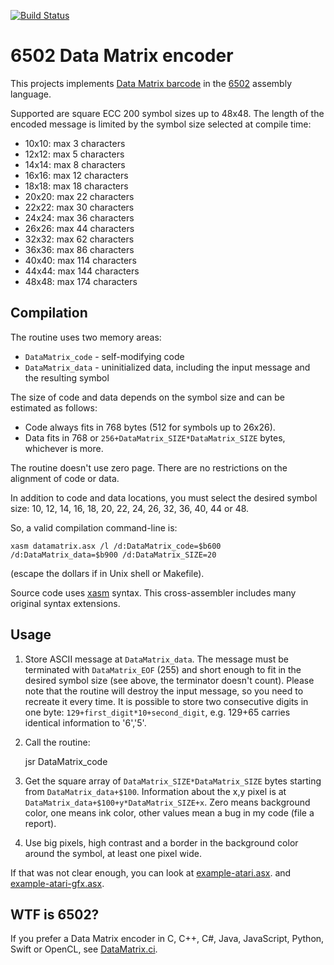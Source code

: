 [![Build Status](https://travis-ci.com/pfusik/datamatrix6502.svg?branch=master)](https://travis-ci.com/github/pfusik/datamatrix6502)

6502 Data Matrix encoder
========================

This projects implements [Data Matrix barcode](http://en.wikipedia.org/wiki/Data_Matrix)
in the [6502](http://en.wikipedia.org/wiki/6502) assembly language.

Supported are square ECC 200 symbol sizes up to 48x48.
The length of the encoded message is limited by the symbol size selected at compile time:

* 10x10: max 3 characters
* 12x12: max 5 characters
* 14x14: max 8 characters
* 16x16: max 12 characters
* 18x18: max 18 characters
* 20x20: max 22 characters
* 22x22: max 30 characters
* 24x24: max 36 characters
* 26x26: max 44 characters
* 32x32: max 62 characters
* 36x36: max 86 characters
* 40x40: max 114 characters
* 44x44: max 144 characters
* 48x48: max 174 characters

Compilation
-----------

The routine uses two memory areas:

* `DataMatrix_code` - self-modifying code
* `DataMatrix_data` - uninitialized data, including the input message and the resulting symbol

The size of code and data depends on the symbol size and can be estimated as follows:
* Code always fits in 768 bytes (512 for symbols up to 26x26).
* Data fits in 768 or `256+DataMatrix_SIZE*DataMatrix_SIZE` bytes, whichever is more.

The routine doesn't use zero page. There are no restrictions on the alignment of code or data.

In addition to code and data locations, you must select the desired symbol size:
10, 12, 14, 16, 18, 20, 22, 24, 26, 32, 36, 40, 44 or 48.

So, a valid compilation command-line is:

    xasm datamatrix.asx /l /d:DataMatrix_code=$b600 /d:DataMatrix_data=$b900 /d:DataMatrix_SIZE=20

(escape the dollars if in Unix shell or Makefile).

Source code uses [xasm](https://github.com/pfusik/xasm) syntax.
This cross-assembler includes many original syntax extensions.

Usage
-----

1. Store ASCII message at `DataMatrix_data`.
The message must be terminated with `DataMatrix_EOF` (255)
and short enough to fit in the desired symbol size (see above, the terminator doesn't count).
Please note that the routine will destroy the input message, so you need to recreate it every time.
It is possible to store two consecutive digits in one byte: `129+first_digit*10+second_digit`,
e.g. 129+65 carries identical information to '6','5'.

2. Call the routine:

    jsr DataMatrix_code

3. Get the square array of `DataMatrix_SIZE*DataMatrix_SIZE` bytes starting from
`DataMatrix_data+$100`. Information about the x,y pixel is at `DataMatrix_data+$100+y*DataMatrix_SIZE+x`.
Zero means background color, one means ink color, other values mean a bug in my code (file a report).

4. Use big pixels, high contrast and a border in the background color around the symbol, at least one pixel wide.

If that was not clear enough, you can look at
[example-atari.asx](https://github.com/pfusik/datamatrix6502/blob/master/example-atari.asx).
and [example-atari-gfx.asx](https://github.com/pfusik/datamatrix6502/blob/master/example-atari-gfx.asx).

WTF is 6502?
------------

If you prefer a Data Matrix encoder in C, C++, C#, Java, JavaScript, Python,
Swift or OpenCL, see [DataMatrix.ci](https://github.com/pfusik/datamatrix-ci).
